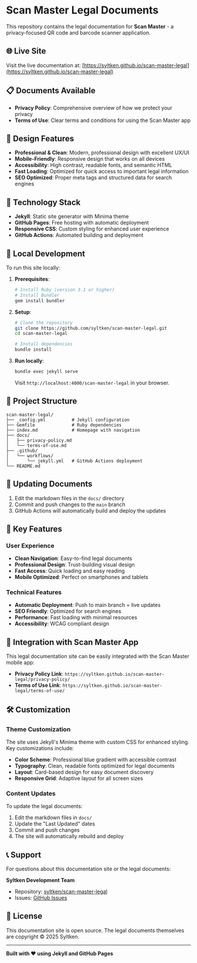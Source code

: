 # Scan Master Legal Documents

This repository contains the legal documentation for **Scan Master** - a privacy-focused QR code and barcode scanner application.

## 🌐 Live Site

Visit the live documentation at: [https://syltken.github.io/scan-master-legal](https://syltken.github.io/scan-master-legal)

## 📋 Documents Available

- **Privacy Policy**: Comprehensive overview of how we protect your privacy
- **Terms of Use**: Clear terms and conditions for using the Scan Master app

## 🎨 Design Features

- **Professional & Clean**: Modern, professional design with excellent UX/UI
- **Mobile-Friendly**: Responsive design that works on all devices
- **Accessibility**: High contrast, readable fonts, and semantic HTML
- **Fast Loading**: Optimized for quick access to important legal information
- **SEO Optimized**: Proper meta tags and structured data for search engines

## 🚀 Technology Stack

- **Jekyll**: Static site generator with Minima theme
- **GitHub Pages**: Free hosting with automatic deployment
- **Responsive CSS**: Custom styling for enhanced user experience
- **GitHub Actions**: Automated building and deployment

## 🔧 Local Development

To run this site locally:

1. **Prerequisites**:
   ```bash
   # Install Ruby (version 3.1 or higher)
   # Install Bundler
   gem install bundler
   ```

2. **Setup**:
   ```bash
   # Clone the repository
   git clone https://github.com/syltken/scan-master-legal.git
   cd scan-master-legal

   # Install dependencies
   bundle install
   ```

3. **Run locally**:
   ```bash
   bundle exec jekyll serve
   ```

   Visit `http://localhost:4000/scan-master-legal` in your browser.

## 📁 Project Structure

```
scan-master-legal/
├── _config.yml          # Jekyll configuration
├── Gemfile              # Ruby dependencies
├── index.md             # Homepage with navigation
├── docs/
│   ├── privacy-policy.md
│   └── terms-of-use.md
├── .github/
│   └── workflows/
│       └── jekyll.yml   # GitHub Actions deployment
└── README.md
```

## 🔄 Updating Documents

1. Edit the markdown files in the `docs/` directory
2. Commit and push changes to the `main` branch
3. GitHub Actions will automatically build and deploy the updates

## 🎯 Key Features

### User Experience
- **Clean Navigation**: Easy-to-find legal documents
- **Professional Design**: Trust-building visual design
- **Fast Access**: Quick loading and easy reading
- **Mobile Optimized**: Perfect on smartphones and tablets

### Technical Features
- **Automatic Deployment**: Push to main branch = live updates
- **SEO Friendly**: Optimized for search engines
- **Performance**: Fast loading with minimal resources
- **Accessibility**: WCAG compliant design

## 📱 Integration with Scan Master App

This legal documentation site can be easily integrated with the Scan Master mobile app:

- **Privacy Policy Link**: `https://syltken.github.io/scan-master-legal/privacy-policy/`
- **Terms of Use Link**: `https://syltken.github.io/scan-master-legal/terms-of-use/`

## 🛠️ Customization

### Theme Customization
The site uses Jekyll's Minima theme with custom CSS for enhanced styling. Key customizations include:

- **Color Scheme**: Professional blue gradient with accessible contrast
- **Typography**: Clean, readable fonts optimized for legal documents
- **Layout**: Card-based design for easy document discovery
- **Responsive Grid**: Adaptive layout for all screen sizes

### Content Updates
To update the legal documents:

1. Edit the markdown files in `docs/`
2. Update the "Last Updated" dates
3. Commit and push changes
4. The site will automatically rebuild and deploy

## 📞 Support

For questions about this documentation site or the legal documents:

**Syltken Development Team**
- Repository: [syltken/scan-master-legal](https://github.com/syltken/scan-master-legal)
- Issues: [GitHub Issues](https://github.com/syltken/scan-master-legal/issues)

## 📄 License

This documentation site is open source. The legal documents themselves are copyright © 2025 Syltken.

---

**Built with ❤️ using Jekyll and GitHub Pages**